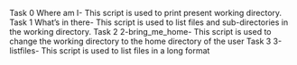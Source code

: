Task 0 Where am I- This script is used to print present working directory.
Task 1 What’s in there- This script is used to list files and sub-directories in the working directory.
Task 2 2-bring_me_home- This script is used to change the working directory to the home directory of the user
Task 3 3-listfiles- This script is used to list files in a long format
